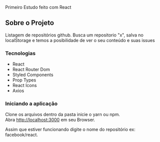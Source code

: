 Primeiro Estudo feito com React

## Sobre o Projeto

Listagem de repositórios  github.
Busca um repositorio "x", salva no localStorage e temos a posibilidade de ver o seu conteúdo e suas issues

### Tecnologias
- React
- React Router Dom
- Styled Components
- Prop Types
- React Icons
- Axios

### Iniciando a aplicação

Clone os arquivos dentro da pasta inicie o yarn ou npm.<br>
Abra [http://localhost:3000](http://localhost:3000) em seu Browser.

Assim que estiver funcionando digite o nome do repositório ex: facebook/react.
